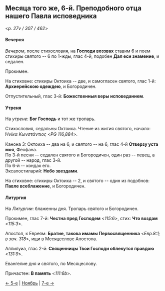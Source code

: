 
## Месяца того же, 6-й. Преподобного отца нашего Павла исповедника

<*p. 27v / 307 / 462*>

#### Вечерня

*Вечером*, после стихословия, на **Господи воззвах** ставим 6 и поем стихиры святого -- 6 по 1-жды, 
глас 4-й, подобен **Дал еси знамение**, и седален. 

Прокимен. 

На стиховне: стихиры Октоиха -- две, и самогласен святого, глас 1-й: **Архиерейскою одеждею**, 
и Богородичен.

Отпустительный, глас 3-й: **Божественныя веры исповеданием**. 

#### Утреня

На *утрене*: **Бог Господь** и тот же тропарь. 

Стихословия, седальны Октоиха. Чтение из жития святого, начало: *̔Ηνίκα Κωνστάντιος* <*PG 116,884*>.   

Канона 3: Октоиха -- два на 6, и святого -- на 6, глас 4-й **Отверзу уста моя**, Феофана.  
По 3-й песни -- седален святого и Богородичен, один раз -- певец, а другой -- народ, глас 3-й.     
По 6-й -- кондак его.  
Эксапостиларий: **Небо звездами**.

На стиховне: стихиры Октоиха -- 2, и святого -- один из подобнов: **Павле всеблаженне**, и Богородичен. 

#### Литургия

На *Литургии*: блаженны дня. 
Тропарь святого и Богородичен. 

Прокимен, глас 7-й: **Честна пред Господем** <*115:6*>, стих: **Что воздам** <*115:3*>.

Апостол, к Евреям: **Братие, такова имамы Первосвященника** <*Евр.8:1; в зач. 318*>, ищи в Месяцеслове Апостола. 

Аллилуиа, глас 2-й: **Священницы Твои Господи облекутся правдою** <*131:9*>. 

Евангелие дня и святого, по Месяцеслову. 

Причастен: **В память** <*111:6b*>. 

[← 5-е](11_05_EUR.ru.md) | [Ноябрь](README.md#6-й) | [7-е →](11_07_EUR.ru.md)
